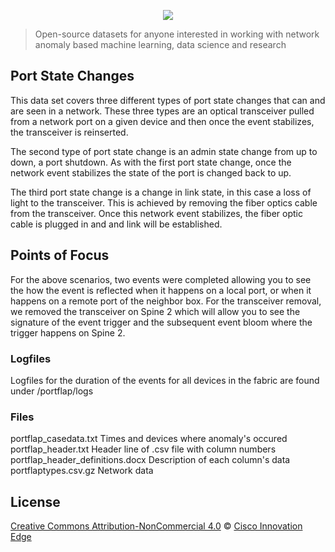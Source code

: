 <p align="center">
    <a href="https://github.com/cisco-ie/telemetry" target="_blank"><img src="https://user-images.githubusercontent.com/6020066/29088554-449866a6-7c2e-11e7-9b92-8e2802619122.png"></a>
 </p>

> Open-source datasets for anyone interested in working with network anomaly based
machine learning, data science and research

## Port State Changes
This data set covers three different types of port state changes that can and are seen in a network. 
These three types are an optical transceiver pulled from a network port on a given device and then
once the event stabilizes, the transceiver is reinserted.  

The second type of port state change is an admin state change from up to down, a port shutdown. 
As with the first port state change, once the network event stabilizes the state of the port
is changed back to up.

The third port state change is a change in link state, in this case a loss of light to the 
transceiver.  This is achieved by removing the fiber optics cable from the transceiver.  Once
this network event stabilizes, the fiber optic cable is plugged in and and link will be established.



## Points of Focus

For the above scenarios, two events were completed allowing you to see the how the event 
is reflected when it happens on a local port, or when it happens on a remote port of the neighbor box. 
For the transceiver removal, we removed the transceiver on Spine 2 which will allow you to see the signature of 
the event trigger and the subsequent event bloom where the trigger happens on Spine 2.    

### Logfiles

Logfiles for the duration of the events for all devices in the fabric are found under /portflap/logs

### Files

portflap_casedata.txt                  Times and devices where anomaly's occured
portflap_header.txt                    Header line of .csv file with column numbers
portflap_header_definitions.docx       Description of each column's data
portflaptypes.csv.gz                   Network data


## License
[Creative Commons Attribution-NonCommercial 4.0](LICENSE) &copy; [Cisco Innovation Edge](https://github.com/cisco-ie/telemetry/blob/master/LICENSE)
